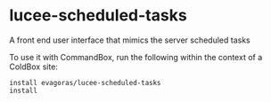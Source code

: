 # lucee-scheduled-tasks
A front end user interface that mimics the server scheduled tasks

To use it with CommandBox, run the following within the context of a ColdBox site:
```
install evagoras/lucee-scheduled-tasks
install
```